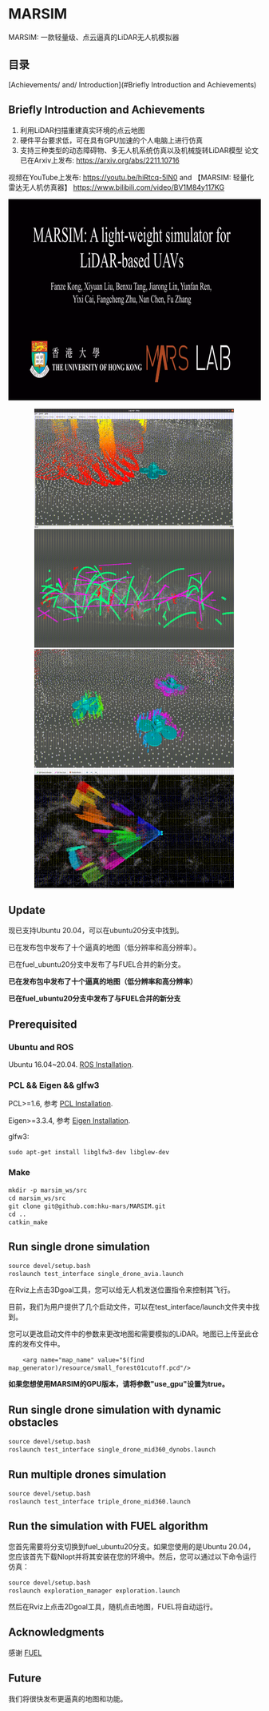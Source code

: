 # MARSIM
MARSIM: 一款轻量级、点云逼真的LiDAR无人机模拟器
## 目录
[Achievements/ and/ Introduction](#Briefly Introduction and Achievements)

## Briefly Introduction and Achievements
1. 利用LiDAR扫描重建真实环境的点云地图
2. 硬件平台要求低，可在具有GPU加速的个人电脑上进行仿真
3. 支持三种类型的动态障碍物、多无人机系统仿真以及机械旋转LiDAR模型
论文已在Arxiv上发布: https://arxiv.org/abs/2211.10716

视频在YouTube上发布: https://youtu.be/hiRtcq-5lN0 and 
【MARSIM: 轻量化雷达无人机仿真器】 https://www.bilibili.com/video/BV1M84y117KG

<p align="center">
  <a href="https://youtu.be/hiRtcq-5lN0" target="_blank"><img src="figures/coverfigure.png" alt="video" width="800" height="400" border="1" /></a>
</p>

<p align="center">

  <img src="figures/readme_setgoal.gif" width = "400" height = "237"/>

  <img src="figures/readme_dynobs.gif" width = "400" height = "237"/>


  <img src="figures/readme_multiuav.gif" width = "400" height = "237"/>


  <img src="figures/readme_exploration.gif" width = "400" height = "237"/>
</p>

## Update

现已支持Ubuntu 20.04，可以在ubuntu20分支中找到。

已在发布包中发布了十个逼真的地图（低分辨率和高分辨率）。

已在fuel_ubuntu20分支中发布了与FUEL合并的新分支。

**已在发布包中发布了十个逼真的地图（低分辨率和高分辨率）**

**已在fuel_ubuntu20分支中发布了与FUEL合并的新分支**



## Prerequisited

### Ubuntu and ROS

Ubuntu 16.04~20.04.  [ROS Installation](http://wiki.ros.org/ROS/Installation).

### PCL && Eigen && glfw3

PCL>=1.6, 参考 [PCL Installation](https://pointclouds.org/). 

Eigen>=3.3.4, 参考 [Eigen Installation](https://eigen.tuxfamily.org/index.php?title=Main_Page).

glfw3:
```
sudo apt-get install libglfw3-dev libglew-dev
```

### Make
```
mkdir -p marsim_ws/src
cd marsim_ws/src
git clone git@github.com:hku-mars/MARSIM.git
cd ..
catkin_make
```

## Run single drone simulation

```
source devel/setup.bash
roslaunch test_interface single_drone_avia.launch
```
在Rviz上点击3Dgoal工具，您可以给无人机发送位置指令来控制其飞行。

目前，我们为用户提供了几个启动文件，可以在test_interface/launch文件夹中找到。

您可以更改启动文件中的参数来更改地图和需要模拟的LiDAR。地图已上传至此仓库的发布文件中。

```
    <arg name="map_name" value="$(find map_generator)/resource/small_forest01cutoff.pcd"/>

```

**如果您想使用MARSIM的GPU版本，请将参数"use_gpu"设置为true。**

## Run single drone simulation with dynamic obstacles
```
source devel/setup.bash
roslaunch test_interface single_drone_mid360_dynobs.launch
```

## Run multiple drones simulation
```
source devel/setup.bash
roslaunch test_interface triple_drone_mid360.launch
```

## Run the simulation with FUEL algorithm

您首先需要将分支切换到fuel_ubuntu20分支。如果您使用的是Ubuntu 20.04，您应该首先下载Nlopt并将其安装在您的环境中。然后，您可以通过以下命令运行仿真：

```
source devel/setup.bash
roslaunch exploration_manager exploration.launch
```
然后在Rviz上点击2Dgoal工具，随机点击地图，FUEL将自动运行。

## Acknowledgments
感谢 [FUEL](https://github.com/HKUST-Aerial-Robotics/FUEL.git)

## Future
我们将很快发布更逼真的地图和功能。
